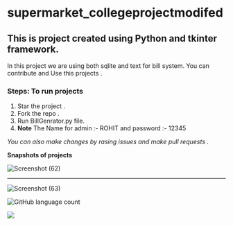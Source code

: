 # supermarket_collegeprojectmodifed
## This is project created using Python and tkinter framework.


In this project we are using both sqlite and text for bill system.
You can contribute and Use this projects .



### Steps: To run projects 

1. Star the project . 
2. Fork the repo .
3. Run BillGenrator.py file.
4. **Note** The Name for admin :- ROHIT and password :- 12345 


_You can also make changes by rasing issues and make pull requests ._

**Snapshots of projects**

![Screenshot (62)](https://user-images.githubusercontent.com/62320661/110193390-9613c800-7e59-11eb-9c6e-11e2bf2aeba4.png)

---

![Screenshot (63)](https://user-images.githubusercontent.com/62320661/110193397-9a3fe580-7e59-11eb-9cf6-4461e2701887.png)


![GitHub language count](https://img.shields.io/github/languages/count/rcoder23/supermarket-collegeprojectmodifed)



![](https://img.shields.io/badge/Pull%20requests-welcome-brightgreen)
